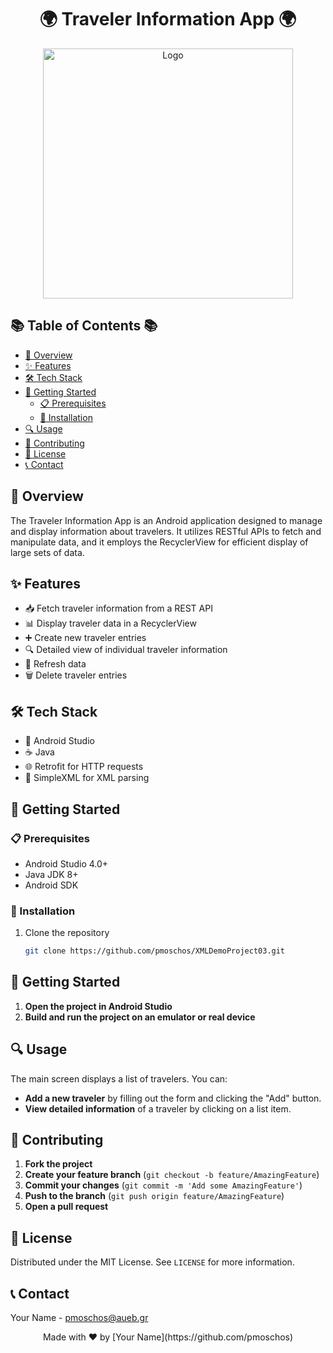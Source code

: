 <h1 align="center">🌍 Traveler Information App 🌍</h1>

<p align="center">
  <img src="your-logo-or-banner-image-link-here" alt="Logo" width="400" height="auto">
</p>

## 📚 Table of Contents 📚

- [🌟 Overview](#-overview-)
- [✨ Features](#-features-)
- [🛠 Tech Stack](#-tech-stack-)
- [🚀 Getting Started](#-getting-started-)
    - [📋 Prerequisites](#-prerequisites-)
    - [💾 Installation](#-installation-)
- [🔍 Usage](#-usage-)
- [🤝 Contributing](#-contributing-)
- [📄 License](#-license-)
- [📞 Contact](#-contact-)

<a name="-overview-"></a>
## 🌟 Overview

The Traveler Information App is an Android application designed to manage and display information about travelers. It utilizes RESTful APIs to fetch and manipulate data, and it employs the RecyclerView for efficient display of large sets of data.

<a name="-features-"></a>
## ✨ Features

- 📥 Fetch traveler information from a REST API
- 📊 Display traveler data in a RecyclerView
- ➕ Create new traveler entries
- 🔍 Detailed view of individual traveler information
- 🔄 Refresh data
- 🗑️ Delete traveler entries

<a name="-tech-stack-"></a>
## 🛠 Tech Stack

- 📱 Android Studio
- ☕ Java
- 🌐 Retrofit for HTTP requests
- 📝 SimpleXML for XML parsing

<a name="-getting-started-"></a>
## 🚀 Getting Started

<a name="-prerequisites-"></a>
### 📋 Prerequisites

- Android Studio 4.0+
- Java JDK 8+
- Android SDK

<a name="-installation-"></a>
### 💾 Installation

1. Clone the repository
   ```bash
   git clone https://github.com/pmoschos/XMLDemoProject03.git

## 🚀 Getting Started

1. **Open the project in Android Studio**
2. **Build and run the project on an emulator or real device**

## 🔍 Usage

The main screen displays a list of travelers. You can:

- **Add a new traveler** by filling out the form and clicking the "Add" button.
- **View detailed information** of a traveler by clicking on a list item.

## 🤝 Contributing

1. **Fork the project**
2. **Create your feature branch** (`git checkout -b feature/AmazingFeature`)
3. **Commit your changes** (`git commit -m 'Add some AmazingFeature'`)
4. **Push to the branch** (`git push origin feature/AmazingFeature`)
5. **Open a pull request**

## 📄 License

Distributed under the MIT License. See `LICENSE` for more information.

## 📞 Contact

Your Name - [pmoschos@aueb.gr](mailto:pmoschos@aueb.gr)

<p align="center">
  Made with ❤️ by [Your Name](https://github.com/pmoschos)
</p>
